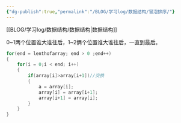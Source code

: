 ```yaml
---
{"dg-publish":true,"permalink":"/BLOG/学习log/数据结构/冒泡排序/"}
---
```


[[BLOG/学习log/数据结构/数据结构\|数据结构]]

0~1两个位置谁大谁往后，1~2俩个位置谁大谁往后，一直到最后。 

~~~c
for(end = lenthofarray; end > 0 ;end++)
{
	for(i = 0;i < end; i++)
	{
		if(array[i]>array[i+1])//交换
		{
			a = array[i];
			array[i] = array[i+1];
			array[i+1] = array[i];
		}
	}
}
~~~